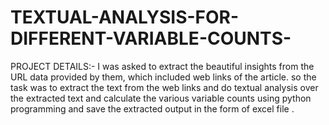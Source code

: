 # TEXTUAL-ANALYSIS-FOR-DIFFERENT-VARIABLE-COUNTS-


PROJECT DETAILS:-
I was asked to extract the beautiful insights from the URL data provided by them, which included web links of the article.
so the task was to extract the text from the web links and do textual analysis over the extracted text and calculate the various variable counts using python programming and
save the extracted output in the form of excel file .
